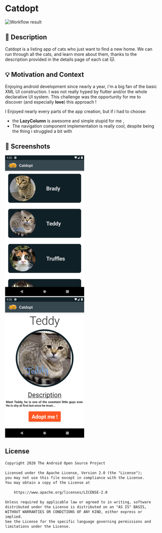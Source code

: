 # Catdopt

<!--- Replace <OWNER> with your Github Username and <REPOSITORY> with the name of your repository. -->
<!--- You can find both of these in the url bar when you open your repository in github. -->
![Workflow result](https://github.com/Ynniss/android-dev-challenge-compose/workflows/Check/badge.svg)


## :scroll: Description
<!--- Describe your app in one or two sentences -->
Catdopt is a listing app of cats who just want to find a new home.
We can run through all the cats, and learn more about them, thanks to the description provided in the details page of each cat :cat:.


## :bulb: Motivation and Context
<!--- Optionally point readers to interesting parts of your submission. -->
<!--- What are you especially proud of? -->
Enjoying android development since nearly a year, i'm a big fan of the basic XML UI construction.
I was not really hyped by flutter and/or the whole declarative UI system.
This challenge was the opportunity for me to discover (and especially **love**) this approach !

I Enjoyed nearly every parts of the app creation, but if i had to choose:
* the **LazyColumn** is awesome and simple stupid for me ,
* The navigation component implementation is really cool, despite being the thing i struggled a bit with


## :camera_flash: Screenshots
<!-- You can add more screenshots here if you like -->
<img src="/results/screenshot_1.png" width="260">&emsp;<img src="/results/screenshot_2.png" width="260">

## License
```
Copyright 2020 The Android Open Source Project

Licensed under the Apache License, Version 2.0 (the "License");
you may not use this file except in compliance with the License.
You may obtain a copy of the License at

    https://www.apache.org/licenses/LICENSE-2.0

Unless required by applicable law or agreed to in writing, software
distributed under the License is distributed on an "AS IS" BASIS,
WITHOUT WARRANTIES OR CONDITIONS OF ANY KIND, either express or implied.
See the License for the specific language governing permissions and
limitations under the License.
```

